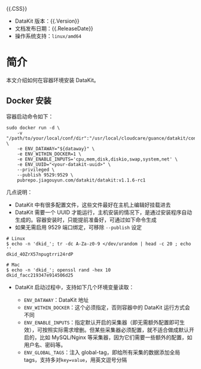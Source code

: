 {{.CSS}}

- DataKit 版本：{{.Version}}
- 文档发布日期：{{.ReleaseDate}}
- 操作系统支持：`linux/amd64`

# 简介

本文介绍如何在容器环境安装 DataKit。

## Docker 安装


容器启动命令如下：

```shell
sudo docker run -d \
	-v "/path/to/your/local/conf/dir":"/usr/local/cloudcare/guance/datakit/conf.d" \
	-e ENV_DATAWAY="${dataway}" \
	-e ENV_WITHIN_DOCKER=1 \
	-e ENV_ENABLE_INPUTS='cpu,mem,disk,diskio,swap,system,net' \
	-e ENV_UUID="<your-datakit-uuid>" \
	--privileged \
	--publish 9529:9529 \
	pubrepo.jiagouyun.com/datakit/datakit:v1.1.6-rc1
```

几点说明：

- DataKit 中有很多配置文件，这些文件最好在主机上编辑好挂载进去
- DataKit 需要一个 UUID 才能运行，主机安装的情况下，是通过安装程序自动生成的。容器安装时，只能提前准备好，可通过如下命令生成
- 如果无需启用 9529 端口绑定，可移除 `--publish` 设定

```shell
# Linux
$ echo -n 'dkid_'; tr -dc A-Za-z0-9 </dev/urandom | head -c 20 ; echo ''
dkid_4OZrX57npugtrri24rdP

# Mac
$ echo -n 'dkid_'; openssl rand -hex 10
dkid_facc219347e914506d25
```

- DataKit 启动过程中，支持如下几个环境变量读取：

	- `ENV_DATAWAY`：DataKit 地址
	- `ENV_WITHIN_DOCKER`：这个必须指定，否则容器中的 DataKit 运行方式会不同
	- `ENV_ENABLE_INPUTS`：指定默认开启的采集器（即无需额外配置即可生效），可按照实际需求增删。但某些采集器必须配置，就不适合做成默认开启的，比如 MySQL/Nginx 等采集器，因为它们需要一些额外的配置，如用户名、密码等。
	- `ENV_GLOBAL_TAGS`：注入 global-tag，即给所有采集的数据添加全局 tags，支持多对`key=value`，用英文逗号分隔
